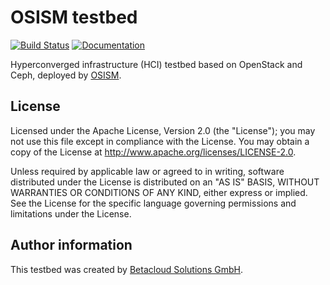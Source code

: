 # OSISM testbed

[![Build Status](https://travis-ci.org/osism/testbed.svg?branch=master)](https://travis-ci.org/osism/testbed)
[![Documentation](https://img.shields.io/static/v1?label=&message=documentation&color=blue)](https://docs.osism.de/testbed)

Hyperconverged infrastructure (HCI) testbed based on OpenStack and Ceph, deployed by [OSISM](https://www.osism.de).

## License

Licensed under the Apache License, Version 2.0 (the "License");
you may not use this file except in compliance with the License.
You may obtain a copy of the License at http://www.apache.org/licenses/LICENSE-2.0.

Unless required by applicable law or agreed to in writing, software
distributed under the License is distributed on an "AS IS" BASIS,
WITHOUT WARRANTIES OR CONDITIONS OF ANY KIND, either express or implied.
See the License for the specific language governing permissions and
limitations under the License.

## Author information

This testbed was created by [Betacloud Solutions GmbH](https://www.betacloud-solutions.de).
